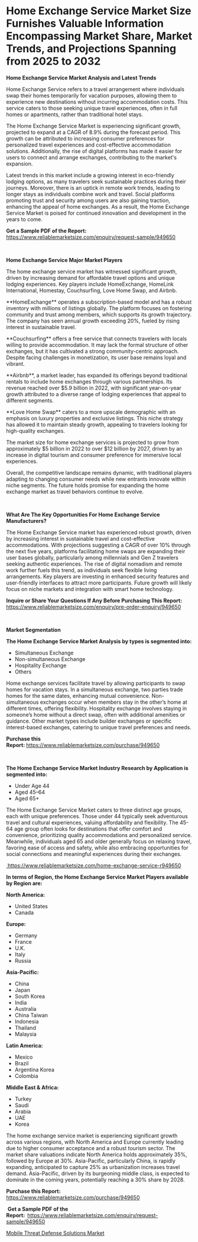 <p><h1>Home Exchange Service Market Size Furnishes Valuable Information Encompassing Market Share, Market Trends, and Projections Spanning from 2025 to 2032</h1></p><p><strong>Home Exchange Service Market Analysis and Latest Trends</strong></p>
<p><p>Home Exchange Service refers to a travel arrangement where individuals swap their homes temporarily for vacation purposes, allowing them to experience new destinations without incurring accommodation costs. This service caters to those seeking unique travel experiences, often in full homes or apartments, rather than traditional hotel stays.</p><p>The Home Exchange Service Market is experiencing significant growth, projected to expand at a CAGR of 8.9% during the forecast period. This growth can be attributed to increasing consumer preferences for personalized travel experiences and cost-effective accommodation solutions. Additionally, the rise of digital platforms has made it easier for users to connect and arrange exchanges, contributing to the market's expansion.</p><p>Latest trends in this market include a growing interest in eco-friendly lodging options, as many travelers seek sustainable practices during their journeys. Moreover, there is an uptick in remote work trends, leading to longer stays as individuals combine work and travel. Social platforms promoting trust and security among users are also gaining traction, enhancing the appeal of home exchanges. As a result, the Home Exchange Service Market is poised for continued innovation and development in the years to come.</p></p>
<p><strong>Get a Sample PDF of the Report:&nbsp;</strong> <a href="https://www.reliablemarketsize.com/enquiry/request-sample/949650?utm_campaign=3226&utm_medium=2&utm_source=Github&utm_content=ia&utm_term=07032025&utm_id=home-exchange-service">https://www.reliablemarketsize.com/enquiry/request-sample/949650</a></p>
<p>&nbsp;</p>
<p><strong>Home Exchange Service Major Market Players</strong></p>
<p><p>The home exchange service market has witnessed significant growth, driven by increasing demand for affordable travel options and unique lodging experiences. Key players include HomeExchange, HomeLink International, Homestay, Couchsurfing, Love Home Swap, and Airbnb.</p><p>**HomeExchange** operates a subscription-based model and has a robust inventory with millions of listings globally. The platform focuses on fostering community and trust among members, which supports its growth trajectory. The company has seen annual growth exceeding 20%, fueled by rising interest in sustainable travel.</p><p>**Couchsurfing** offers a free service that connects travelers with locals willing to provide accommodation. It may lack the formal structure of other exchanges, but it has cultivated a strong community-centric approach. Despite facing challenges in monetization, its user base remains loyal and vibrant.</p><p>**Airbnb**, a market leader, has expanded its offerings beyond traditional rentals to include home exchanges through various partnerships. Its revenue reached over $5.9 billion in 2022, with significant year-on-year growth attributed to a diverse range of lodging experiences that appeal to different segments.</p><p>**Love Home Swap** caters to a more upscale demographic with an emphasis on luxury properties and exclusive listings. This niche strategy has allowed it to maintain steady growth, appealing to travelers looking for high-quality exchanges.</p><p>The market size for home exchange services is projected to grow from approximately $5 billion in 2022 to over $12 billion by 2027, driven by an increase in digital tourism and consumer preference for immersive local experiences.</p><p>Overall, the competitive landscape remains dynamic, with traditional players adapting to changing consumer needs while new entrants innovate within niche segments. The future holds promise for expanding the home exchange market as travel behaviors continue to evolve.</p></p>
<p>&nbsp;</p>
<p><strong>What Are The Key Opportunities For Home Exchange Service Manufacturers?</strong></p>
<p><p>The Home Exchange Service market has experienced robust growth, driven by increasing interest in sustainable travel and cost-effective accommodations. With projections suggesting a CAGR of over 10% through the next five years, platforms facilitating home swaps are expanding their user bases globally, particularly among millennials and Gen Z travelers seeking authentic experiences. The rise of digital nomadism and remote work further fuels this trend, as individuals seek flexible living arrangements. Key players are investing in enhanced security features and user-friendly interfaces to attract more participants. Future growth will likely focus on niche markets and integration with smart home technology.</p></p>
<p><strong>Inquire or Share Your Questions If Any Before Purchasing This Report:</strong> <a href="https://www.reliablemarketsize.com/enquiry/pre-order-enquiry/949650?utm_campaign=3226&utm_medium=2&utm_source=Github&utm_content=ia&utm_term=07032025&utm_id=home-exchange-service">https://www.reliablemarketsize.com/enquiry/pre-order-enquiry/949650</a></p>
<p>&nbsp;</p>
<p><strong>Market Segmentation</strong></p>
<p><strong>The Home Exchange Service Market Analysis by types is segmented into:</strong></p>
<p><ul><li>Simultaneous Exchange</li><li>Non-simultaneous Exchange</li><li>Hospitality Exchange</li><li>Others</li></ul></p>
<p><p>Home exchange services facilitate travel by allowing participants to swap homes for vacation stays. In a simultaneous exchange, two parties trade homes for the same dates, enhancing mutual convenience. Non-simultaneous exchanges occur when members stay in the other’s home at different times, offering flexibility. Hospitality exchange involves staying in someone’s home without a direct swap, often with additional amenities or guidance. Other market types include builder exchanges or specific interest-based exchanges, catering to unique travel preferences and needs.</p></p>
<p><strong>Purchase this Report:&nbsp;</strong><a href="https://www.reliablemarketsize.com/purchase/949650?utm_campaign=3226&utm_medium=2&utm_source=Github&utm_content=ia&utm_term=07032025&utm_id=home-exchange-service">https://www.reliablemarketsize.com/purchase/949650</a></p>
<p>&nbsp;</p>
<p><strong>The Home Exchange Service Market Industry Research by Application is segmented into:</strong></p>
<p><ul><li>Under Age 44</li><li>Aged 45–64</li><li>Aged 65+</li></ul></p>
<p><p>The Home Exchange Service Market caters to three distinct age groups, each with unique preferences. Those under 44 typically seek adventurous travel and cultural experiences, valuing affordability and flexibility. The 45-64 age group often looks for destinations that offer comfort and convenience, prioritizing quality accommodations and personalized service. Meanwhile, individuals aged 65 and older generally focus on relaxing travel, favoring ease of access and safety, while also embracing opportunities for social connections and meaningful experiences during their exchanges.</p></p>
<p><a href="https://www.reliablemarketsize.com/home-exchange-service-r949650?utm_campaign=3226&utm_medium=2&utm_source=Github&utm_content=ia&utm_term=07032025&utm_id=home-exchange-service">&nbsp;https://www.reliablemarketsize.com/home-exchange-service-r949650</a></p>
<p><strong>In terms of Region, the Home Exchange Service Market Players available by Region are:</strong></p>
<p>
    <p> <strong> North America: </strong>
        <ul>
            <li>United States</li>
            <li>Canada</li>
        </ul>
        </p> 
    <p> <strong> Europe: </strong>
        <ul>
            <li>Germany</li>
            <li>France</li>
            <li>U.K.</li>
            <li>Italy</li>
            <li>Russia</li>
        </ul>
        </p> 
    <p> <strong> Asia-Pacific: </strong>
        <ul>
            <li>China</li>
            <li>Japan</li>
            <li>South Korea</li>
            <li>India</li>
            <li>Australia</li>
            <li>China Taiwan</li>
            <li>Indonesia</li>
            <li>Thailand</li>
            <li>Malaysia</li>
        </ul>
        </p> 
    <p> <strong> Latin America: </strong>
        <ul>
            <li>Mexico</li>
            <li>Brazil</li>
            <li>Argentina Korea</li>
            <li>Colombia</li>
        </ul>
        </p> 
    <p> <strong> Middle East & Africa: </strong>
        <ul>
            <li>Turkey</li>
            <li>Saudi</li>
            <li>Arabia</li>
            <li>UAE</li>
            <li>Korea</li>
        </ul>
    </p>
    </p>
<p><p>The home exchange service market is experiencing significant growth across various regions, with North America and Europe currently leading due to higher consumer acceptance and a robust tourism sector. The market share valuations indicate North America holds approximately 35%, followed by Europe at 30%. Asia-Pacific, particularly China, is rapidly expanding, anticipated to capture 25% as urbanization increases travel demand. Asia-Pacific, driven by its burgeoning middle class, is expected to dominate in the coming years, potentially reaching a 30% share by 2028.</p></p>
<p><strong>Purchase this Report: </strong><a href="https://www.reliablemarketsize.com/purchase/949650?utm_campaign=3226&utm_medium=2&utm_source=Github&utm_content=ia&utm_term=07032025&utm_id=home-exchange-service">https://www.reliablemarketsize.com/purchase/949650</a></p>
<p>&nbsp;<strong>Get a Sample PDF of the Report:&nbsp;&nbsp;</strong><a href="https://www.reliablemarketsize.com/enquiry/request-sample/949650?utm_campaign=3226&utm_medium=2&utm_source=Github&utm_content=ia&utm_term=07032025&utm_id=home-exchange-service">https://www.reliablemarketsize.com/enquiry/request-sample/949650</a></p>
<p><strong></strong></p>
<p><p><a href="https://github.com/dushornerfe/Market-Research-Report-List-1/blob/main/mobile-threat-defense-solutions-market.md?utm_campaign=3226&utm_medium=2&utm_source=Github&utm_content=ia&utm_term=07032025&utm_id=home-exchange-service">Mobile Threat Defense Solutions Market</a></p></p>